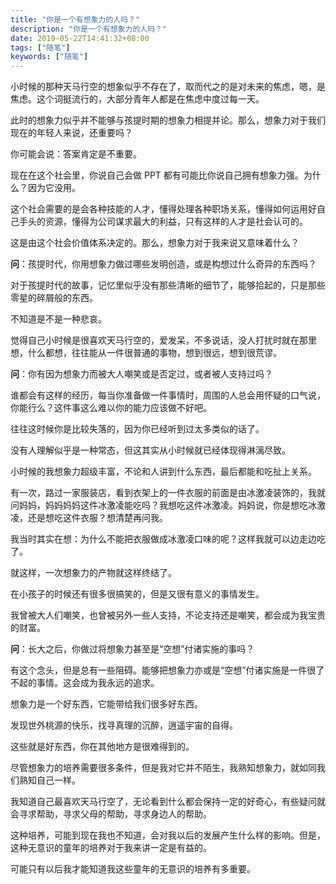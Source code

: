 ```yaml
---
title: "你是一个有想象力的人吗？"
description: "你是一个有想象力的人吗？"
date: 2019-05-22T14:41:32+08:00
tags: ["随笔"]
keywords: ["随笔"]
---
```


小时候的那种天马行空的想象似乎不存在了，取而代之的是对未来的焦虑，嗯，是焦虑。这个词挺流行的，大部分青年人都是在焦虑中度过每一天。

此时的想象力似乎并不能够与孩提时期的想象力相提并论。那么，想象力对于我们现在的年轻人来说，还重要吗？

你可能会说：答案肯定是不重要。

现在在这个社会里，你说自己会做 PPT 都有可能比你说自己拥有想象力强。为什么？因为它没用。

这个社会需要的是会各种技能的人才，懂得处理各种职场关系，懂得如何运用好自己手头的资源，懂得为公司谋求最大的利益，只有这样的人才是社会认可的。

这是由这个社会价值体系决定的。那么，想象力对于我来说又意味着什么？

**问**：孩提时代，你用想象力做过哪些发明创造，或是构想过什么奇异的东西吗？

对于孩提时代的故事，记忆里似乎没有那些清晰的细节了，能够拾起的，只是那些零星的碎屑般的东西。

不知道是不是一种悲哀。

觉得自己小时候是很喜欢天马行空的，爱发呆，不多说话，没人打扰时就在那里想，什么都想，往往能从一件很普通的事物，想到很远，想到很荒谬。

**问**：你有因为想象力而被大人嘲笑或是否定过，或者被人支持过吗？

谁都会有这样的经历，每当你准备做一件事情时，周围的人总会用怀疑的口气说，你能行么？这件事这么难以你的能力应该做不好吧。

往往这时候你是比较失落的，因为你已经听到过太多类似的话了。

没有人理解似乎是一种常态，但这其实从小时候就已经体现得淋漓尽致。

小时候的我想象力超级丰富，不论和人讲到什么东西，最后都能和吃扯上关系。

有一次，路过一家服装店，看到衣架上的一件衣服的前面是由冰激凌装饰的，我就问妈妈，妈妈妈妈这件冰激凌能吃吗？我想吃这件冰激凌。妈妈说，你是想吃冰激凌，还是想吃这件衣服？想清楚再问我。

我当时其实在想：为什么不能把衣服做成冰激凌口味的呢？这样我就可以边走边吃了。

就这样，一次想象力的产物就这样终结了。

在小孩子的时候还有很多很搞笑的，但是又很有意义的事情发生。

我曾被大人们嘲笑，也曾被另外一些人支持，不论支持还是嘲笑，都会成为我宝贵的财富。

**问**：长大之后，你做过将想象力甚至是“空想”付诸实施的事吗？

有这个念头，但是总有一些阻碍。能够把想象力亦或是“空想”付诸实施是一件很了不起的事情。这会成为我永远的追求。

想象力是一个好东西，它能带给我们很多好东西。

发现世外桃源的快乐，找寻真理的沉醉，逍遥宇宙的自得。

这些就是好东西，你在其他地方是很难得到的。

尽管想象力的培养需要很多条件，但是我对它并不陌生，我熟知想象力，就如同我们熟知自己一样。

我知道自己最喜欢天马行空了，无论看到什么都会保持一定的好奇心，有些疑问就会寻求帮助，寻求父母的帮助，寻求身边人的帮助。

这种培养，可能到现在我也不知道，会对我以后的发展产生什么样的影响。但是，这种无意识的童年的培养对于我来讲一定是有益的。

可能只有以后我才能知道我这些童年的无意识的培养有多重要。
